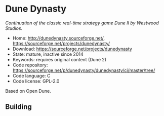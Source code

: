 # Dune Dynasty

_Continuation of the classic real-time strategy game Dune II by Westwood Studios._

- Home: http://dunedynasty.sourceforge.net/, https://sourceforge.net/projects/dunedynasty/
- Download: https://sourceforge.net/projects/dunedynasty
- State: mature, inactive since 2014
- Keywords: requires original content (Dune 2)
- Code repository: https://sourceforge.net/p/dunedynasty/dunedynasty/ci/master/tree/
- Code language: C
- Code license: GPL-2.0

Based on Open Dune.

## Building


